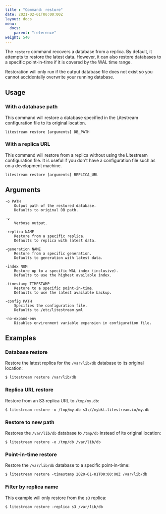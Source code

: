 ```yaml
---
title : "Command: restore"
date: 2021-02-01T00:00:00Z
layout: docs
menu:
  docs:
    parent: "reference"
weight: 540
---
```


The `restore` command recovers a database from a replica. By default, it
attempts to restore the latest data. However, it can also restore databases
to a specific point-in-time if it is covered by the WAL time range.

Restoration will only run if the output database file does not exist so you
cannot accidentally overwrite your running database.


## Usage

### With a database path

This command will restore a database specified in the Litestream configuration
file to its original location.

```
litestream restore [arguments] DB_PATH
```


### With a replica URL

This command will restore from a replica without using the Litestream
configuration file. It is useful if you don't have a configuration file such
as on a development machine.

```
litestream restore [arguments] REPLICA_URL
```


## Arguments

```
-o PATH
    Output path of the restored database.
    Defaults to original DB path.

-v
    Verbose output.

-replica NAME
    Restore from a specific replica.
    Defaults to replica with latest data.

-generation NAME
    Restore from a specific generation.
    Defaults to generation with latest data.

-index NUM
    Restore up to a specific WAL index (inclusive).
    Defaults to use the highest available index.

-timestamp TIMESTAMP
    Restore to a specific point-in-time.
    Defaults to use the latest available backup.

-config PATH
    Specifies the configuration file.
    Defaults to /etc/litestream.yml

-no-expand-env
    Disables environment variable expansion in configuration file.
```


## Examples

### Database restore

Restore the latest replica for the `/var/lib/db` database to its original
location:

```
$ litestream restore /var/lib/db
```

### Replica URL restore

Restore from an S3 replica URL to `/tmp/my.db`:

```
$ litestream restore -o /tmp/my.db s3://mybkt.litestream.io/my.db
```

### Restore to new path

Restores the `/var/lib/db` database to `/tmp/db` instead of its original location:

```
$ litestream restore -o /tmp/db /var/lib/db
```

### Point-in-time restore


Restore the `/var/lib/db` database to a specific point-in-time:

```
$ litestream restore -timestamp 2020-01-01T00:00:00Z /var/lib/db
```

### Filter by replica name

This example will only restore from the `s3` replica:

```
$ litestream restore -replica s3 /var/lib/db
```

